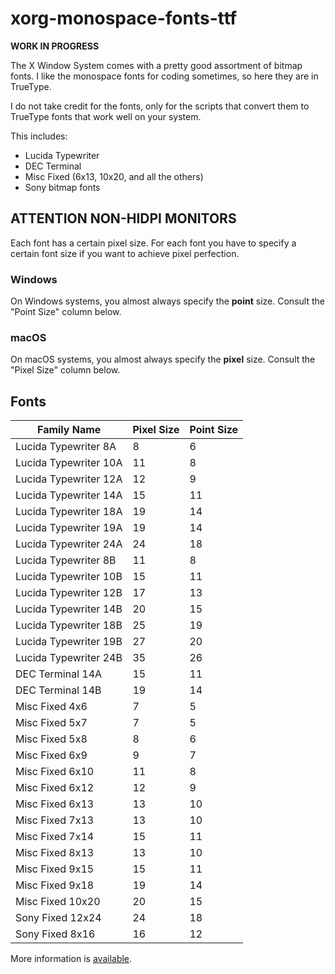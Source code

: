 # xorg-monospace-fonts-ttf

**WORK IN PROGRESS**

The X Window System comes with a pretty good assortment of bitmap
fonts.  I like the monospace fonts for coding sometimes, so here they
are in TrueType.

I do not take credit for the fonts, only for the scripts that convert
them to TrueType fonts that work well on your system.

This includes:

-   Lucida Typewriter
-   DEC Terminal
-   Misc Fixed (6x13, 10x20, and all the others)
-   Sony bitmap fonts

## ATTENTION NON-HIDPI MONITORS

Each font has a certain pixel size.  For each font you have to specify
a certain font size if you want to achieve pixel perfection.

### Windows

On Windows systems, you almost always specify the **point** size.
Consult the "Point Size" column below.

### macOS

On macOS systems, you almost always specify the **pixel** size.
Consult the "Pixel Size" column below.

## Fonts

| Family Name           | Pixel Size | Point Size |
|-----------------------|------------|------------|
| Lucida Typewriter 8A  | 8          | 6          |
| Lucida Typewriter 10A | 11         | 8          |
| Lucida Typewriter 12A | 12         | 9          |
| Lucida Typewriter 14A | 15         | 11         |
| Lucida Typewriter 18A | 19         | 14         |
| Lucida Typewriter 19A | 19         | 14         |
| Lucida Typewriter 24A | 24         | 18         |
| Lucida Typewriter 8B  | 11         | 8          |
| Lucida Typewriter 10B | 15         | 11         |
| Lucida Typewriter 12B | 17         | 13         |
| Lucida Typewriter 14B | 20         | 15         |
| Lucida Typewriter 18B | 25         | 19         |
| Lucida Typewriter 19B | 27         | 20         |
| Lucida Typewriter 24B | 35         | 26         |
| DEC Terminal 14A      | 15         | 11         |
| DEC Terminal 14B      | 19         | 14         |
| Misc Fixed 4x6        | 7          | 5          |
| Misc Fixed 5x7        | 7          | 5          |
| Misc Fixed 5x8        | 8          | 6          |
| Misc Fixed 6x9        | 9          | 7          |
| Misc Fixed 6x10       | 11         | 8          |
| Misc Fixed 6x12       | 12         | 9          |
| Misc Fixed 6x13       | 13         | 10         |
| Misc Fixed 7x13       | 13         | 10         |
| Misc Fixed 7x14       | 15         | 11         |
| Misc Fixed 8x13       | 13         | 10         |
| Misc Fixed 9x15       | 15         | 11         |
| Misc Fixed 9x18       | 19         | 14         |
| Misc Fixed 10x20      | 20         | 15         |
| Sony Fixed 12x24      | 24         | 18         |
| Sony Fixed 8x16       | 16         | 12         |

More information is [available](./FONTS.md).
